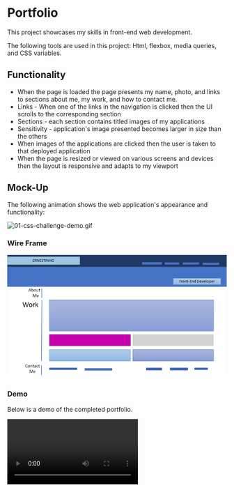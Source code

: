 # Portfolio

This project showcases my skills in front-end web development.

The following tools are used in this project: Html, flexbox, media queries, and CSS variables.

## Functionality

- When the page is loaded the page presents my name, photo, and links to sections about me, my work, and how to contact me.
- Links - When one of the links in the navigation is clicked then the UI scrolls to the corresponding section
- Sections - each section contains titled images of my applications
- Sensitivity - application's image presented becomes larger in size than the others
- When images of the applications are clicked then the user is taken to that deployed application
- When the page is resized or viewed on various screens and devices then the layout is responsive and adapts to my viewport

## Mock-Up

The following animation shows the web application's appearance and functionality:

![01-css-challenge-demo.gif](./images/01-css-challenge-demo.gif)

### Wire Frame

![1676431815558](images/1676431815558.png)

### Demo

Below is a demo of the completed portfolio.

![PortolioAssignment2.3gp](./images/PortolioAssignment2.3gp)
